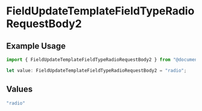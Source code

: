 # FieldUpdateTemplateFieldTypeRadioRequestBody2

## Example Usage

```typescript
import { FieldUpdateTemplateFieldTypeRadioRequestBody2 } from "@documenso/sdk-typescript/models/operations";

let value: FieldUpdateTemplateFieldTypeRadioRequestBody2 = "radio";
```

## Values

```typescript
"radio"
```